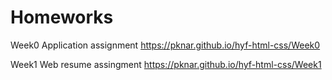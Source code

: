 # Homeworks

Week0 Application assignment https://pknar.github.io/hyf-html-css/Week0

Week1 Web resume assingment  https://pknar.github.io/hyf-html-css/Week1

